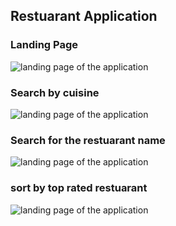 ## Restuarant Application

### Landing Page
![landing page of the application](https://res.cloudinary.com/emeddiary/image/upload/v1551643435/alexa/Screenshot_2019-03-04_at_12.44.58_AM.png)


### Search by cuisine
![landing page of the application](https://res.cloudinary.com/emeddiary/image/upload/v1551643526/alexa/Screenshot_2019-03-04_at_12.36.32_AM.png)


### Search for the restuarant name
![landing page of the application](https://res.cloudinary.com/emeddiary/image/upload/v1551643436/alexa/Screenshot_2019-03-04_at_12.38.02_AM.png)


### sort by top rated restuarant
![landing page of the application](https://res.cloudinary.com/emeddiary/image/upload/v1551643434/alexa/Screenshot_2019-03-04_at_12.38.19_AM.png)







